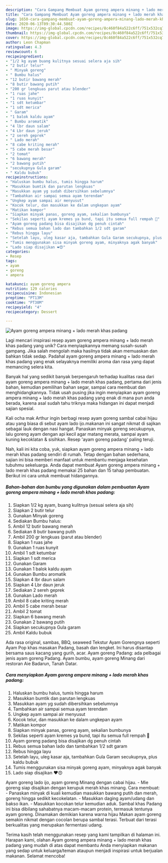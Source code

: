 ```yaml
---
description: "Cara Gampang Membuat Ayam goreng ampera minang + lado merah khas padang yang Sempurna"
title: "Cara Gampang Membuat Ayam goreng ampera minang + lado merah khas padang yang Sempurna"
slug: 1650-cara-gampang-membuat-ayam-goreng-ampera-minang-lado-merah-khas-padang-yang-sempurna
date: 2020-06-13T09:30:44.580Z
image: https://img-global.cpcdn.com/recipes/8c460f84a522c6ff/751x532cq70/ayam-goreng-ampera-minang-lado-merah-khas-padang-foto-resep-utama.jpg
thumbnail: https://img-global.cpcdn.com/recipes/8c460f84a522c6ff/751x532cq70/ayam-goreng-ampera-minang-lado-merah-khas-padang-foto-resep-utama.jpg
cover: https://img-global.cpcdn.com/recipes/8c460f84a522c6ff/751x532cq70/ayam-goreng-ampera-minang-lado-merah-khas-padang-foto-resep-utama.jpg
author: Leon Chapman
ratingvalue: 4.3
reviewcount: 6
recipeingredient:
- "1/2 kg ayam buang kulitnya sesuai selera aja sih"
- "2 butir telur"
- " Minyak goreng"
- " Bumbu halus"
- "12 butir bawang merah"
- "8 butir bawang putih"
- "200 gr lengkuas parut atau blender"
- "1 ruas jahe"
- "1 ruas kunyit"
- "1 sdt ketumbar"
- "1 sdt merica"
- " Garam"
- "1 balok kaldu ayam"
- " Bumbu aromatik"
- "4 lbr daun salam"
- "4 Lbr daun jeruk"
- "2 sereh geprek"
- " Lado merah"
- "8 cabe kriting merah"
- "5 cabe merah besar"
- "2 tomat"
- "6 bawang merah"
- "2 bawang putih"
- "secukupnya Gula garam"
- " Kaldu bubuk"
recipeinstructions:
- "Haluskan bumbu halus, tumis hingga harum"
- "Masukkan bumtik dan parutan lengkuas"
- "Masukkan ayam yg sudah dibersihkan sebelumnya"
- "Tambahkan air sampai semua ayam terendam"
- "Ungkep ayam sampai air menyusut"
- "Kocok telur, dan masukkan ke dalam ungkepan ayam"
- "Matikan kompor"
- "Siapkan minyak panas, goreng ayam, sekalian bumbunya"
- "Sekilas seperti ayam kremes ya bund, tapi itu semua full rempah 🤭"
- "Ayam goreng padang bisa disajikan dg penuh cintah"
- "Rebus semua bahan lado dan tambahkan 1/2 sdt garam"
- "Rebus hingga layu"
- "Setelah layu, uleg kasar aja, tambahkan Gula Garam secukupnya, plus kaldu bubuk"
- "Tumis menggunakan sisa minyak goreng ayam, minyaknya agak banyak"
- "Lado siap disajikan ❤😍"
categories:
- Resep
tags:
- ayam
- goreng
- ampera

katakunci: ayam goreng ampera 
nutrition: 129 calories
recipecuisine: Indonesian
preptime: "PT13M"
cooktime: "PT30M"
recipeyield: "4"
recipecategory: Dessert

---
```



![Ayam goreng ampera minang + lado merah khas padang](https://img-global.cpcdn.com/recipes/8c460f84a522c6ff/751x532cq70/ayam-goreng-ampera-minang-lado-merah-khas-padang-foto-resep-utama.jpg)

Lagi mencari inspirasi resep ayam goreng ampera minang + lado merah khas padang yang unik? Cara menyiapkannya memang susah-susah gampang. Jika salah mengolah maka hasilnya tidak akan memuaskan dan bahkan tidak sedap. Padahal ayam goreng ampera minang + lado merah khas padang yang enak selayaknya memiliki aroma dan rasa yang dapat memancing selera kita.

Banyak hal yang sedikit banyak berpengaruh terhadap kualitas rasa dari ayam goreng ampera minang + lado merah khas padang, pertama dari jenis bahan, kemudian pemilihan bahan segar, sampai cara membuat dan menghidangkannya. Tidak usah pusing jika ingin menyiapkan ayam goreng ampera minang + lado merah khas padang yang enak di mana pun anda berada, karena asal sudah tahu triknya maka hidangan ini dapat menjadi sajian spesial.

Kali ocha mak Arthur ingin berbagi resep ayam goreng sambal cabai hijau atau yang biasa di sebut ayam lado ijo.makanan ini sangat nikmat di sajikan sebagai lauk dengan nasi hangat. Panaskan minyak goreng secukupnya, lalu goreng ayam dengan api kecil agar matang merata, sampai ayam kuning kecoklatan &amp; sisihkan. Resep &#39;ayam goreng padang&#39; paling teruji.


Nah, kali ini kita coba, yuk, siapkan ayam goreng ampera minang + lado merah khas padang sendiri di rumah. Tetap dengan bahan sederhana, sajian ini bisa memberi manfaat untuk membantu menjaga kesehatan tubuhmu sekeluarga. Anda dapat membuat Ayam goreng ampera minang + lado merah khas padang memakai 25 bahan dan 15 tahap pembuatan. Berikut ini cara untuk membuat hidangannya.

<!--inarticleads1-->

##### Bahan-bahan dan bumbu yang digunakan dalam pembuatan Ayam goreng ampera minang + lado merah khas padang:

1. Siapkan 1/2 kg ayam, buang kulitnya (sesuai selera aja sih)
1. Siapkan 2 butir telur
1. Gunakan  Minyak goreng
1. Sediakan  Bumbu halus:
1. Ambil 12 butir bawang merah
1. Sediakan 8 butir bawang putih
1. Ambil 200 gr lengkuas (parut atau blender)
1. Siapkan 1 ruas jahe
1. Gunakan 1 ruas kunyit
1. Ambil 1 sdt ketumbar
1. Siapkan 1 sdt merica
1. Gunakan  Garam
1. Gunakan 1 balok kaldu ayam
1. Gunakan  Bumbu aromatik
1. Siapkan 4 lbr daun salam
1. Siapkan 4 Lbr daun jeruk
1. Sediakan 2 sereh geprek
1. Gunakan  Lado merah
1. Ambil 8 cabe kriting merah
1. Ambil 5 cabe merah besar
1. Ambil 2 tomat
1. Siapkan 6 bawang merah
1. Gunakan 2 bawang putih
1. Siapkan secukupnya Gula garam
1. Ambil  Kaldu bubuk


Ada rasa original, sambas, BBQ, seaweed Tekstur Ayam Gorengnya seperti Ayam Pop khas masakan Padang, basah dan lengket. Ini harus disantap bersama saus kacang yang gurih, acar. Ayam goreng Padang: ada pelbagai jenis ayam goreng Padang. Ayam bumbu, ayam goreng Minang dari restoran Aie Badarun, Tanah Datar. 

<!--inarticleads2-->

##### Cara menyiapkan Ayam goreng ampera minang + lado merah khas padang:

1. Haluskan bumbu halus, tumis hingga harum
1. Masukkan bumtik dan parutan lengkuas
1. Masukkan ayam yg sudah dibersihkan sebelumnya
1. Tambahkan air sampai semua ayam terendam
1. Ungkep ayam sampai air menyusut
1. Kocok telur, dan masukkan ke dalam ungkepan ayam
1. Matikan kompor
1. Siapkan minyak panas, goreng ayam, sekalian bumbunya
1. Sekilas seperti ayam kremes ya bund, tapi itu semua full rempah 🤭
1. Ayam goreng padang bisa disajikan dg penuh cintah
1. Rebus semua bahan lado dan tambahkan 1/2 sdt garam
1. Rebus hingga layu
1. Setelah layu, uleg kasar aja, tambahkan Gula Garam secukupnya, plus kaldu bubuk
1. Tumis menggunakan sisa minyak goreng ayam, minyaknya agak banyak
1. Lado siap disajikan ❤😍


Ayam goreng lado ijo, ayam goreng Minang dengan cabai hijau. - Mie goreng siap disajikan dengan kerupuk merah khas minang. Cara membuat: - Panaskan minyak di kuali kemudian masukkan bawang putih dan merah, goreng hingga sedikit kecokelatan. - Masukkan daging ayam/udang dan bakso ikan. - Masukkan kocokan telur kemudian aduk. Sambal khas Padang ini bisa dibilang sahabatnya macam-macam protein, termasuk tentunya ayam goreng. Dinamakan demikian karena warna hijau Makan ayam goreng semakin nikmat dengan cocolan berupa sambal terasi. Terbuat dari terasi berkualitas yang merupakan fermentasi udang. 

Terima kasih telah menggunakan resep yang kami tampilkan di halaman ini. Harapan kami, olahan Ayam goreng ampera minang + lado merah khas padang yang mudah di atas dapat membantu Anda menyiapkan makanan yang sedap untuk keluarga/teman ataupun menjadi inspirasi untuk berjualan makanan. Selamat mencoba!
